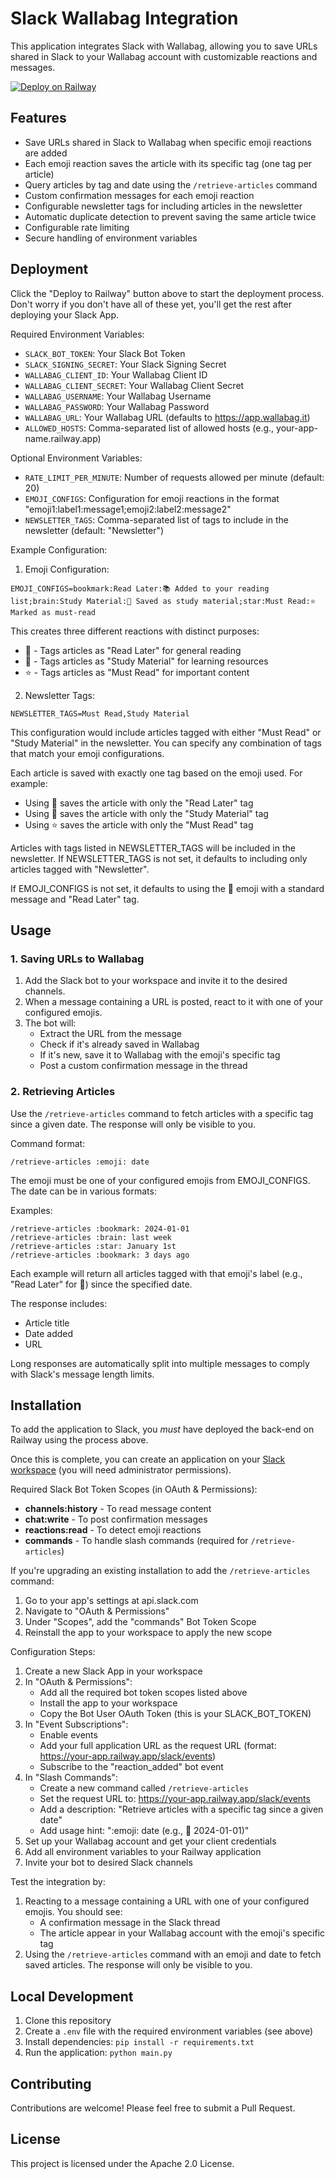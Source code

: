 # Slack Wallabag Integration

This application integrates Slack with Wallabag, allowing you to save URLs shared in Slack to your Wallabag account with customizable reactions and messages.

[![Deploy on Railway](https://railway.app/button.svg)](https://railway.app/template/AzS2fY?referralCode=mOVLfw)

## Features
- Save URLs shared in Slack to Wallabag when specific emoji reactions are added
- Each emoji reaction saves the article with its specific tag (one tag per article)
- Query articles by tag and date using the `/retrieve-articles` command
- Custom confirmation messages for each emoji reaction
- Configurable newsletter tags for including articles in the newsletter
- Automatic duplicate detection to prevent saving the same article twice
- Configurable rate limiting
- Secure handling of environment variables

## Deployment
Click the "Deploy to Railway" button above to start the deployment process. Don't worry if you don't have all of these yet, you'll get the rest after deploying your Slack App.

Required Environment Variables:
- `SLACK_BOT_TOKEN`: Your Slack Bot Token
- `SLACK_SIGNING_SECRET`: Your Slack Signing Secret
- `WALLABAG_CLIENT_ID`: Your Wallabag Client ID
- `WALLABAG_CLIENT_SECRET`: Your Wallabag Client Secret
- `WALLABAG_USERNAME`: Your Wallabag Username
- `WALLABAG_PASSWORD`: Your Wallabag Password
- `WALLABAG_URL`: Your Wallabag URL (defaults to https://app.wallabag.it)
- `ALLOWED_HOSTS`: Comma-separated list of allowed hosts (e.g., your-app-name.railway.app)

Optional Environment Variables:
- `RATE_LIMIT_PER_MINUTE`: Number of requests allowed per minute (default: 20)
- `EMOJI_CONFIGS`: Configuration for emoji reactions in the format "emoji1:label1:message1;emoji2:label2:message2"
- `NEWSLETTER_TAGS`: Comma-separated list of tags to include in the newsletter (default: "Newsletter")

Example Configuration:

1. Emoji Configuration:
```
EMOJI_CONFIGS=bookmark:Read Later:📚 Added to your reading list;brain:Study Material:🧠 Saved as study material;star:Must Read:⭐ Marked as must-read
```

This creates three different reactions with distinct purposes:
- :bookmark: - Tags articles as "Read Later" for general reading
- :brain: - Tags articles as "Study Material" for learning resources
- :star: - Tags articles as "Must Read" for important content

2. Newsletter Tags:
```
NEWSLETTER_TAGS=Must Read,Study Material
```

This configuration would include articles tagged with either "Must Read" or "Study Material" in the newsletter. You can specify any combination of tags that match your emoji configurations.

Each article is saved with exactly one tag based on the emoji used. For example:
- Using :bookmark: saves the article with only the "Read Later" tag
- Using :brain: saves the article with only the "Study Material" tag
- Using :star: saves the article with only the "Must Read" tag

Articles with tags listed in NEWSLETTER_TAGS will be included in the newsletter. If NEWSLETTER_TAGS is not set, it defaults to including only articles tagged with "Newsletter".

If EMOJI_CONFIGS is not set, it defaults to using the :bookmark: emoji with a standard message and "Read Later" tag.

## Usage

### 1. Saving URLs to Wallabag
1. Add the Slack bot to your workspace and invite it to the desired channels.
2. When a message containing a URL is posted, react to it with one of your configured emojis.
3. The bot will:
   - Extract the URL from the message
   - Check if it's already saved in Wallabag
   - If it's new, save it to Wallabag with the emoji's specific tag
   - Post a custom confirmation message in the thread

### 2. Retrieving Articles
Use the `/retrieve-articles` command to fetch articles with a specific tag since a given date. The response will only be visible to you.

Command format:
```
/retrieve-articles :emoji: date
```

The emoji must be one of your configured emojis from EMOJI_CONFIGS. The date can be in various formats:

Examples:
```
/retrieve-articles :bookmark: 2024-01-01
/retrieve-articles :brain: last week
/retrieve-articles :star: January 1st
/retrieve-articles :bookmark: 3 days ago
```

Each example will return all articles tagged with that emoji's label (e.g., "Read Later" for :bookmark:) since the specified date.

The response includes:
- Article title
- Date added
- URL

Long responses are automatically split into multiple messages to comply with Slack's message length limits.

## Installation
To add the application to Slack, you *must* have deployed the back-end on Railway using the process above.

Once this is complete, you can create an application on your [Slack workspace](https://api.slack.com/) (you will need administrator permissions).

Required Slack Bot Token Scopes (in OAuth & Permissions):
- **channels:history** - To read message content
- **chat:write** - To post confirmation messages
- **reactions:read** - To detect emoji reactions
- **commands** - To handle slash commands (required for `/retrieve-articles`)

If you're upgrading an existing installation to add the `/retrieve-articles` command:
1. Go to your app's settings at api.slack.com
2. Navigate to "OAuth & Permissions"
3. Under "Scopes", add the "commands" Bot Token Scope
4. Reinstall the app to your workspace to apply the new scope

Configuration Steps:
1. Create a new Slack App in your workspace
2. In "OAuth & Permissions":
   - Add all the required bot token scopes listed above
   - Install the app to your workspace
   - Copy the Bot User OAuth Token (this is your SLACK_BOT_TOKEN)
3. In "Event Subscriptions":
   - Enable events
   - Add your full application URL as the request URL (format: https://your-app.railway.app/slack/events)
   - Subscribe to the "reaction_added" bot event
4. In "Slash Commands":
   - Create a new command called `/retrieve-articles`
   - Set the request URL to: https://your-app.railway.app/slack/events
   - Add a description: "Retrieve articles with a specific tag since a given date"
   - Add usage hint: ":emoji: date (e.g., :bookmark: 2024-01-01)"
5. Set up your Wallabag account and get your client credentials
6. Add all environment variables to your Railway application
7. Invite your bot to desired Slack channels

Test the integration by:
1. Reacting to a message containing a URL with one of your configured emojis. You should see:
   - A confirmation message in the Slack thread
   - The article appear in your Wallabag account with the emoji's specific tag
2. Using the `/retrieve-articles` command with an emoji and date to fetch saved articles. The response will only be visible to you.

## Local Development
1. Clone this repository
2. Create a `.env` file with the required environment variables (see above)
3. Install dependencies: `pip install -r requirements.txt`
4. Run the application: `python main.py`

## Contributing
Contributions are welcome! Please feel free to submit a Pull Request.

## License
This project is licensed under the Apache 2.0 License.
